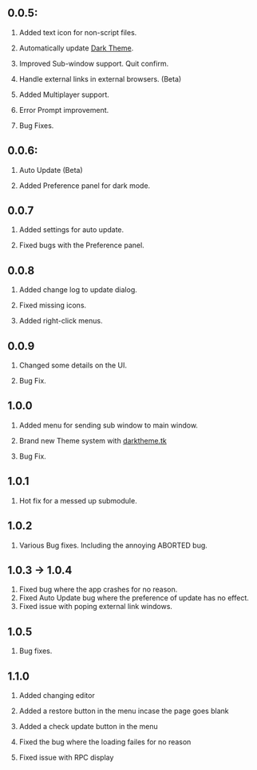 ## 0.0.5:

1. Added text icon for non-script files.

2. Automatically update [Dark Theme](https://darktheme.tk).

3. Improved Sub-window support. Quit confirm.

4. Handle external links in external browsers. (Beta)

5. Added Multiplayer support.

6. Error Prompt improvement.

7. Bug Fixes.

## 0.0.6:

1. Auto Update (Beta)

2. Added Preference panel for dark mode.

## 0.0.7

1. Added settings for auto update.

2. Fixed bugs with the Preference panel.

## 0.0.8

1. Added change log to update dialog.

2. Fixed missing icons.

3. Added right-click menus.

## 0.0.9

1. Changed some details on the UI.

2. Bug Fix.

## 1.0.0

1. Added menu for sending sub window to main window.

2. Brand new Theme system with [darktheme.tk](www.darktheme.tk/themes)

3. Bug Fix.

## 1.0.1

1. Hot fix for a messed up submodule.

## 1.0.2

1. Various Bug fixes. Including the annoying ABORTED bug.

## 1.0.3 -> 1.0.4

1. Fixed bug where the app crashes for no reason.
2. Fixed Auto Update bug where the preference of update has no effect.
3. Fixed issue with poping external link windows.

## 1.0.5

1. Bug fixes.

## 1.1.0

1. Added changing editor

2. Added a restore button in the menu incase the page goes blank

3. Added a check update button in the menu

4. Fixed the bug where the loading failes for no reason

5. Fixed issue with RPC display
